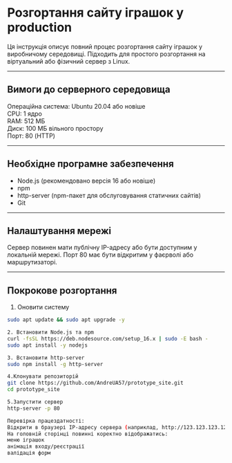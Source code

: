 # Розгортання сайту іграшок у production

Ця інструкція описує повний процес розгортання сайту іграшок у виробничому середовищі. Підходить для простого розгортання на віртуальний або фізичний сервер з Linux.

---

## Вимоги до серверного середовища

Операційна система: Ubuntu 20.04 або новіше  
CPU: 1 ядро  
RAM: 512 МБ  
Диск: 100 МБ вільного простору  
Порт: 80 (HTTP)

---

## Необхідне програмне забезпечення

- Node.js (рекомендовано версія 16 або новіше)
- npm
- http-server (npm-пакет для обслуговування статичних сайтів)
- Git

---

## Налаштування мережі

Сервер повинен мати публічну IP-адресу або бути доступним у локальній мережі. Порт 80 має бути відкритим у фаєрволі або маршрутизаторі.

---

## Покрокове розгортання

1. Оновити систему
```bash
sudo apt update && sudo apt upgrade -y

2. Встановити Node.js та npm
curl -fsSL https://deb.nodesource.com/setup_16.x | sudo -E bash -
sudo apt install -y nodejs

3. Встановити http-server
sudo npm install -g http-server

4.Клонувати репозиторій
git clone https://github.com/AndreUA57/prototype_site.git
cd prototype_site

5.Запустити сервер
http-server -p 80

Перевірка працездатності:
Відкрити в браузері IP-адресу сервера (наприклад, http://123.123.123.123) і перевірити, що сайт завантажується.
На головній сторінці повинні коректно відображатись:
меню іграшок
анімація входу/реєстрації
валідація форм
